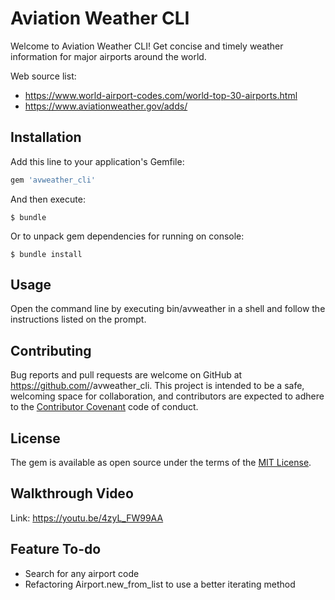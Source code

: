 # Aviation Weather CLI

Welcome to Aviation Weather CLI! Get concise and timely weather information for major airports around the world.

Web source list:
- https://www.world-airport-codes.com/world-top-30-airports.html
- https://www.aviationweather.gov/adds/

## Installation

Add this line to your application's Gemfile:

```ruby
gem 'avweather_cli'
```

And then execute:

    $ bundle

Or to unpack gem dependencies for running on console:

    $ bundle install

## Usage

Open the command line by executing bin/avweather in a shell and follow the instructions listed on the prompt.

## Contributing

Bug reports and pull requests are welcome on GitHub at https://github.com/<github username>/avweather_cli. This project is intended to be a safe, welcoming space for collaboration, and contributors are expected to adhere to the [Contributor Covenant](http://contributor-covenant.org) code of conduct.

## License

The gem is available as open source under the terms of the [MIT License](https://opensource.org/licenses/MIT).

## Walkthrough Video

Link: https://youtu.be/4zyL_FW99AA

## Feature To-do

- Search for any airport code 
- Refactoring Airport.new_from_list to use a better iterating method